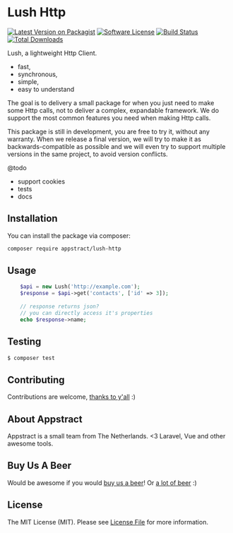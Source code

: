 # Lush Http

[![Latest Version on Packagist](https://img.shields.io/packagist/v/appstract/lush-http.svg?style=flat-square)](https://packagist.org/packages/appstract/lush-http)
[![Software License](https://img.shields.io/badge/license-MIT-brightgreen.svg?style=flat-square)](LICENSE.md)
[![Build Status](https://img.shields.io/travis/appstract/lush-http/master.svg?style=flat-square)](https://travis-ci.org/appstract/lush-http)
[![Total Downloads](https://img.shields.io/packagist/dt/appstract/lush-http.svg?style=flat-square)](https://packagist.org/packages/appstract/lush-http)

Lush, a lightweight Http Client.

- fast,
- synchronous,
- simple,
- easy to understand

The goal is to delivery a small package for when you just need to make some Http calls, not to deliver a complex, expandable framework. We do support the most common features you need when making Http calls.

This package is still in development, you are free to try it, without any warranty.
When we release a final version, we will try to make it as backwards-compatible as possible and we will even try to support multiple versions in the same project, to avoid version conflicts.

@todo
- support cookies
- tests
- docs


## Installation

You can install the package via composer:

``` bash
composer require appstract/lush-http
```

## Usage

``` php
    $api = new Lush('http://example.com');
    $response = $api->get('contacts', ['id' => 3]);
    
    // response returns json?
    // you can directly access it's properties
    echo $response->name;
```

## Testing

``` bash
$ composer test
```

## Contributing

Contributions are welcome, [thanks to y'all](https://github.com/appstract/lush-http/graphs/contributors) :)

## About Appstract

Appstract is a small team from The Netherlands. <3 Laravel, Vue and other awesome tools.

## Buy Us A Beer

Would be awesome if you would [buy us a beer](https://www.paypal.me/teamappstract/10)! Or [a lot of beer](https://www.patreon.com/appstract) :)

## License

The MIT License (MIT). Please see [License File](LICENSE.md) for more information.